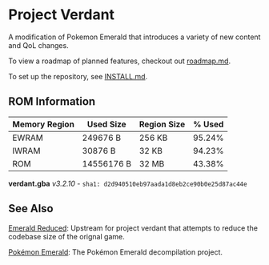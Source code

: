 # Project Verdant

A modification of Pokemon Emerald that introduces a variety of new content and QoL changes.

To view a roadmap of planned features, checkout out [roadmap.md](docs/roadmap.md).

To set up the repository, see [INSTALL.md](INSTALL.md).

## ROM Information

| **Memory Region** | **Used Size** | **Region Size** | **% Used** |
|-|-|-|-|
| EWRAM | 249676 B | 256 KB | 95.24% |
| IWRAM | 30876 B | 32 KB | 94.23% |
| ROM | 14556176 B | 32 MB | 43.38% |

**verdant.gba** _v3.2.10_  - `sha1: d2d940510eb97aada1d8eb2ce90b0e25d87ac44e`

## See Also
[Emerald Reduced](https://github.com/wheeler-cs/emerald-reduced): Upstream for project verdant that attempts to reduce the codebase size of the orignal game.

[Pokémon Emerald](https://github.com/pret/pokeemerald): The Pokémon Emerald decompilation project.
